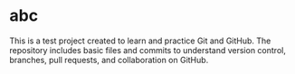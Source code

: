 # abc
This is a test project created to learn and practice Git and GitHub. The repository includes basic files and commits to understand version control, branches, pull requests, and collaboration on GitHub.

